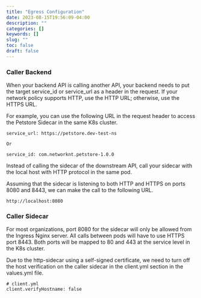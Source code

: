 ```yaml
---
title: "Egress Configuration"
date: 2023-08-15T19:56:09-04:00
description: ""
categories: []
keywords: []
slug: ""
toc: false
draft: false
---
```


### Caller Backend


When your backend API is calling another API, your backend needs to put the target service_id or service_url as a header in the request. If your network policy supports HTTP, use the HTTP URL; otherwise, use the HTTPS URL. 

For example, you can use the following URL in the request header to access the Petstore Sidecar in the same K8s cluster.

```
service_url: https://petstore.dev-test-ns
 
Or

service_id: com.networknt.petstore-1.0.0
```

Instead of calling the sidecar of the downstream API, call your sidecar with the local host with HTTP protocol in the same pod. 

Assuming that the sidecar is listening to both HTTP and HTTPS on ports 8080 and 8443, we can make the call to the following URL.


```
http://localhost:8080
```


### Caller Sidecar

For most organizations, port 8080 for the sidecar will only be allowed from the Ingress Nginx server. All calls between pods will have to use HTTPS port 8443. Both ports will be mapped to 80 and 443 at the service level in the K8s cluster.


Due to the http-sidecar using a self-signed certificate, we need to turn off the host verification on the caller sidecar in the client.yml section in the values.yml file. 

```
# client.yml
client.verifyHostname: false

```


